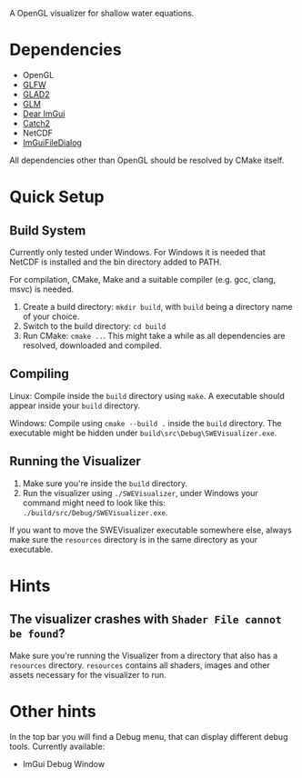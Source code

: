 A OpenGL visualizer for shallow water equations.

# Dependencies

- OpenGL
- [GLFW](https://github.com/glfw/glfw)
- [GLAD2](https://github.com/Dav1dde/glad)
- [GLM](https://github.com/g-truc/glm)
- [Dear ImGui](https://github.com/ocornut/imgui)
- [Catch2](https://github.com/catchorg/Catch2)
- NetCDF
- [ImGuiFileDialog](https://github.com/aiekick/ImGuiFileDialog)

All dependencies other than OpenGL should be resolved by CMake itself.

# Quick Setup

## Build System

Currently only tested under Windows. For  Windows it is needed that NetCDF is installed and the bin directory added to PATH.

For compilation, CMake, Make and a suitable compiler (e.g. gcc, clang, msvc) is needed.

1. Create a build directory: `mkdir build`, with `build` being a directory name of your choice.
2. Switch to the build directory: `cd build`
3. Run CMake: `cmake ..`. This might take a while as all dependencies are resolved, downloaded and 
compiled.

## Compiling

Linux: Compile inside the `build` directory using `make`. A executable should appear inside your
`build` directory.

Windows: Compile using `cmake --build .` inside the `build` directory. The executable might be hidden under `build\src\Debug\SWEVisualizer.exe`.

## Running the Visualizer

1. Make sure you're inside the `build` directory.
2. Run the visualizer using `./SWEVisualizer`, under Windows your command might need to look like this: `./build/src/Debug/SWEVisualizer.exe`.

If you want to move the SWEVisualizer executable somewhere else, always make sure the
`resources` directory is in the same directory as your executable.

# Hints

## The visualizer crashes with `Shader File cannot be found`?

Make sure you're running the Visualizer from a directory that also has a `resources` directory. `resources` contains all shaders, images and other assets necessary for the
visualizer to run.

# Other hints

In the top bar you will find a Debug menu, that can display different debug tools. Currently available:
- ImGui Debug Window
